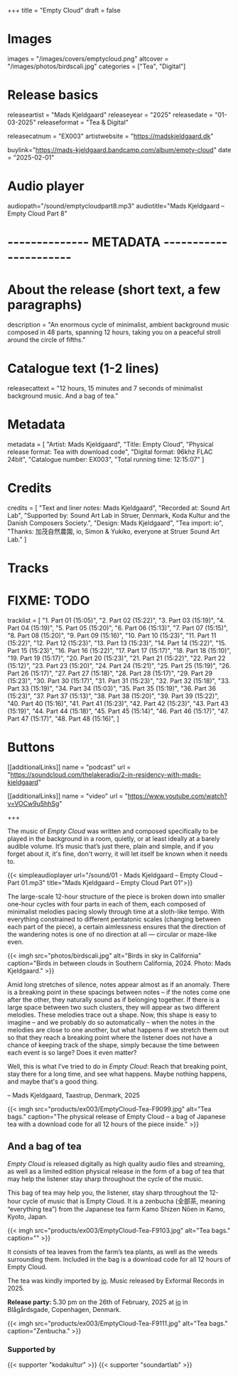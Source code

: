 +++
title = "Empty Cloud"
draft = false

# Images
images = "/images/covers/emptycloud.png"
altcover = "/images/photos/birdscali.jpg"
categories = ["Tea", "Digital"]

# Release basics
releaseartist = "Mads Kjeldgaard"
releaseyear = "2025"
releasedate = "01-03-2025"
releaseformat = "Tea & Digital"

releasecatnum = "EX003"
artistwebsite = "https://madskjeldgaard.dk"

buylink="https://mads-kjeldgaard.bandcamp.com/album/empty-cloud"
date = "2025-02-01"

# Audio player
audiopath="/sound/emptycloudpart8.mp3"
audiotitle="Mads Kjeldgaard – Empty Cloud Part 8"

# -------------- METADATA ----------------------

# About the release (short text, a few paragraphs)
description = "An enormous cycle of minimalist, ambient background music composed in 48 parts, spanning 12 hours, taking you on a peaceful stroll around the circle of fifths."

# Catalogue text (1-2 lines)
releasecattext = "12 hours, 15 minutes and 7 seconds of minimalist background music. And a bag of tea."

# Metadata
metadata = [
    "Artist: Mads Kjeldgaard",
    "Title: Empty Cloud",
    "Physical release format: Tea with download code",
    "Digital format: 96khz FLAC 24bit",
    "Catalogue number: EX003",
    "Total running time: 12:15:07"
]

# Credits
credits = [
    "Text and liner notes: Mads Kjeldgaard",
    "Recorded at: Sound Art Lab",
    "Supported by: Sound Art Lab in Struer, Denmark, Koda Kultur and the Danish Composers Society.",
    "Design: Mads Kjeldgaard",
    "Tea import: io",
    "Thanks: 加茂自然農園, io, Simon & Yukiko, everyone at Struer Sound Art Lab."
]

# Tracks
# FIXME: TODO
tracklist = [
"1. Part 01 (15:05)",
"2. Part 02 (15:22)",
"3. Part 03 (15:19)",
"4. Part 04 (15:19)",
"5. Part 05 (15:20)",
"6. Part 06 (15:13)",
"7. Part 07 (15:15)",
"8. Part 08 (15:20)",
"9. Part 09 (15:16)",
"10. Part 10 (15:23)",
"11. Part 11 (15:22)",
"12. Part 12 (15:23)",
"13. Part 13 (15:23)",
"14. Part 14 (15:22)",
"15. Part 15 (15:23)",
"16. Part 16 (15:22)",
"17. Part 17 (15:17)",
"18. Part 18 (15:10)",
"19. Part 19 (15:17)",
"20. Part 20 (15:23)",
"21. Part 21 (15:22)",
"22. Part 22 (15:12)",
"23. Part 23 (15:20)",
"24. Part 24 (15:21)",
"25. Part 25 (15:19)",
"26. Part 26 (15:17)",
"27. Part 27 (15:18)",
"28. Part 28 (15:17)",
"29. Part 29 (15:23)",
"30. Part 30 (15:17)",
"31. Part 31 (15:23)",
"32. Part 32 (15:18)",
"33. Part 33 (15:19)",
"34. Part 34 (15:03)",
"35. Part 35 (15:19)",
"36. Part 36 (15:23)",
"37. Part 37 (15:13)",
"38. Part 38 (15:20)",
"39. Part 39 (15:22)",
"40. Part 40 (15:16)",
"41. Part 41 (15:23)",
"42. Part 42 (15:23)",
"43. Part 43 (15:19)",
"44. Part 44 (15:18)",
"45. Part 45 (15:14)",
"46. Part 46 (15:17)",
"47. Part 47 (15:17)",
"48. Part 48 (15:16)",
]

# Buttons
[[additionalLinks]]
name = "podcast"
url = "https://soundcloud.com/thelakeradio/2-in-residency-with-mads-kjeldgaard"

[[additionalLinks]]
name = "video"
url = "https://www.youtube.com/watch?v=VOCw9u5hhSg"

+++

The music of *Empty Cloud* was written and composed specifically to be played in the background in a room, quietly, or at least ideally at a barely audible volume. It’s music that’s just there, plain and simple, and if you forget about it, it's fine, don't worry, it will let itself be known when it needs to.

{{< simpleaudioplayer url="/sound/01 - Mads Kjeldgaard – Empty Cloud – Part 01.mp3" title="Mads Kjeldgaard – Empty Cloud Part 01">}}

The large-scale 12-hour structure of the piece is broken down into smaller one-hour cycles with four parts in each of them, each composed of minimalist melodies pacing slowly through time at a sloth-like tempo. With everything constrained to different pentatonic scales (changing between each part of the piece), a certain aimlessness ensures that the direction of the wandering notes is one of no direction at all — circular or maze-like even.

{{< imgh src="photos/birdscali.jpg" alt="Birds in sky in California" caption="Birds in between clouds in Southern California, 2024. Photo: Mads Kjeldgaard." >}}

Amid long stretches of silence, notes appear almost as if an anomaly. There is a breaking point in these spacings between notes – if the notes come one after the other, they naturally sound as if belonging together. If there is a large space between two such clusters, they will appear as two different melodies. These melodies trace out a shape. Now, this shape is easy to imagine – and we probably do so automatically – when the notes in the melodies are close to one another, but what happens if we stretch them out so that they reach a breaking point where the listener does not have a chance of keeping track of the shape, simply because the time between each event is so large? Does it even matter? 


Well, this is what I’ve tried to do in *Empty Cloud*: Reach that breaking point, stay there for a long time, and see what happens. Maybe nothing happens, and maybe that's a good thing.

– Mads Kjeldgaard, Taastrup, Denmark, 2025

{{< imgh src="products/ex003/EmptyCloud-Tea-F9099.jpg" alt="Tea bags." caption="The physical release of Empty Cloud – a bag of Japanese tea with a download code for all 12 hours of the piece inside." >}}

## And a bag of tea

*Empty Cloud* is released digitally as high quality audio files and streaming, as well as a limited edition physical release in the form of a bag of tea that may help the listener stay sharp throughout the cycle of the music. 


This bag of tea may help you, the listener, stay sharp throughout the 12-hour cycle of music that is Empty Cloud. It is a zenbucha (全部茶, meaning “everything tea”) from the Japanese tea farm Kamo Shizen Nōen in Kamo, Kyoto, Japan. 

{{< imgh src="products/ex003/EmptyCloud-Tea-F9103.jpg" alt="Tea bags." caption="" >}}

It consists of tea leaves from the farm’s tea plants, as well as the weeds surrounding them. Included in the bag is a download code for all 12 hours of Empty Cloud. 

The tea was kindly imported by [io](https://www.io-te.dk). Music released by Exformal Records in 2025.

**Release party:** 5.30 pm on the 26th of February, 2025 at [io](https://www.io-te.dk) in Blågårdsgade, Copenhagen, Denmark.

{{< imgh src="products/ex003/EmptyCloud-Tea-F9111.jpg" alt="Tea bags." caption="Zenbucha." >}}

### Supported by

{{< supporter "kodakultur" >}}
{{< supporter "soundartlab" >}}
